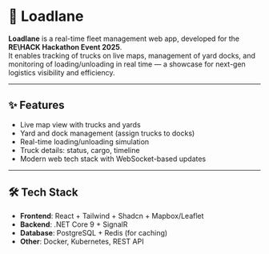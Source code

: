 # 🚛 Loadlane

**Loadlane** is a real-time fleet management web app, developed for the **R<H>E\HACK Hackathon Event 2025**.  
It enables tracking of trucks on live maps, management of yard docks, and monitoring of loading/unloading in real time — a showcase for next-gen logistics visibility and efficiency.  

---

## ✨ Features
- Live map view with trucks and yards
- Yard and dock management (assign trucks to docks)
- Real-time loading/unloading simulation
- Truck details: status, cargo, timeline
- Modern web tech stack with WebSocket-based updates

---

## 🛠️ Tech Stack
- **Frontend**: React + Tailwind + Shadcn + Mapbox/Leaflet  
- **Backend**: .NET Core 9 + SignalR
- **Database**: PostgreSQL + Redis (for caching)  
- **Other**: Docker, Kubernetes, REST API


